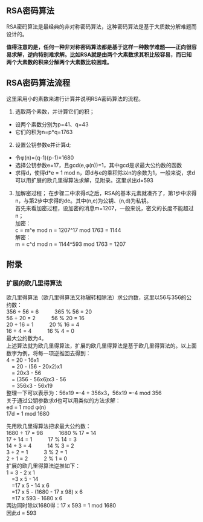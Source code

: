 ## RSA密码算法

RSA密码算法是最经典的非对称密码算法，这种密码算法是基于大质数分解难题而设计的。

**值得注意的是，任何一种非对称密码算法都是基于这样一种数学难题——正向很容易求解，逆向特别难求解。比如RSA就是由两个大素数求其积比较容易，而已知两个大素数的积来分解两个大素数比较困难。**

## RSA密码算法流程

这里采用小的素数来进行计算并说明RSA密码算法的流程。

1. 选取两个素数，并计算它们的积；  

- 设两个素数分别为p=41、q=43
- 它们的积为n=p*q=1763

2. 设置公钥参数e并计算d;

- 令φ(n)=(q-1)(p-1)=1680  
- 选择公钥参数e=17，且gcd(e,φ(n))=1，其中gcd是求最大公约数的函数
- 求得d，使得d*e = 1 mod n，即d与e的乘积除以n的余数为1，一般来说，求d可以用扩展的欧几里得算法求解，见附录。这里求出d=593  

3. 加解密过程；
在步骤二中求得d之后，RSA的基本元素就凑齐了，第1步中求得n，与第2步中求得的de。其中(n,e)为公钥、(n,d)为私钥。  
首先来看加密过程，设加密的消息m=1207，一般来说，密文的长度不能超过n；  
加密：  
c = m^e mod n = 1207^17 mod 1763 = 1144  
解密：  
m = c^d mod n = 1144^593 mod 1763 = 1207  

## 附录

### 扩展的欧几里得算法

欧几里得算法（欧几里得算法又称辗转相除法）求公约数，这里以56与356的公约数：  
356 ÷ 56 = 6&emsp;&emsp;&emsp;365 % 56 = 20  
56 ÷ 20 = 2&emsp;&emsp;&emsp;56 % 20 = 16  
20 ÷ 16 = 1&emsp;&emsp;&emsp;20 % 16 = 4  
16 ÷ 4 = 4&emsp;&emsp;&emsp;16 % 4 = 0  
最大公约数为4。  
上述算法就为欧几里得算法，扩展的欧几里得算法是基于欧几里得算法的。以上面数字为例，将每一项逆推回去得到：  
4 = 20 - 16x1  
&emsp;= 20 - (56 - 20x2)x1  
&emsp;= 20x3 - 56  
&emsp;= (356 - 56x6)x3 - 56  
&emsp;= 356x3 - 56x19  
整理一下可以表示为：56x19 =-4 + 356x3，56x19 =-4 mod 356  
关于通过公钥参数求d也可以用类似的方法求解：  
ed = 1 mod φ(n)  
17d = 1 mod 1680

先用欧几里得算法把求最大公约数：  
1680 ÷ 17 = 98&emsp;&emsp;&emsp;1680 % 17 = 14  
17 ÷ 14 = 1&emsp;&emsp;&emsp;17 % 14 = 3  
14 ÷ 3 = 4&emsp;&emsp;&emsp;14 % 3 = 2  
3 ÷ 2 = 1&emsp;&emsp;&emsp;3 % 2 = 1  
2 ÷ 1 = 2&emsp;&emsp;&emsp;2 % 1 = 0  
扩展的欧几里得算法逆推如下：  
1 = 3 - 2 x 1  
&emsp;=3 x 5 - 14  
&emsp;=17 x 5 - 14 x 6  
&emsp;=17 x 5 - (1680 - 17 x 98) x 6  
&emsp;=17 x 593 - 1680 x 6  
两边同时除以1680得：17 x 593 = 1 mod 1680  
因此d = 593  